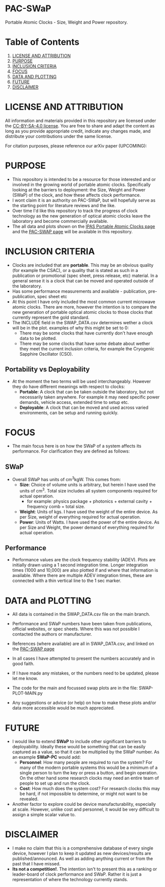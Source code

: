 # PAC-SWaP
Portable Atomic Clocks - Size, Weight and Power repository.

# Table of Contents
1. [LICENSE AND ATTRIBUTION](#license-and-attribution)
2. [PURPOSE](#purpose)
3. [INCLUSION CRITERIA](#inclusion-criteria)
4. [FOCUS](#focus)
5. [DATA AND PLOTTING](#data-and-plotting)
6. [FUTURE](#future)
7. [DISCLAIMER](#disclaimer)



# LICENSE AND ATTRIBUTION
All information and materials provided in this repository are licensed under the [CC-BY-SA-4.0 license](https://github.com/a1120960/PAC-SWaP?tab=readme-ov-file#). You are free to share and adapt the content as long as you provide appropriate credit, indicate any changes made, and distribute your contributions under the same license. 

For citation purposes, please reference our arXiv paper (UPCOMING): 


# PURPOSE
- This repository is intended to be a resource for those interested and or involved in the growing world of portable atomic clocks. Specifically looking at the barriers to deployment: the Size, Weight and Power (SWaP) of the clock, and how these affects clock performance. 
- I wont claim it is an authority on PAC-SWaP, but will hopefully serve as the starting point for literature reviews and the like. 
- Over time I'd like this repository to track the progress of clock technology as the new generation of optical atomic clocks leave the laboratory and become commercially available. 
- The all data and plots shown on the [IPAS Portable Atomic Clocks page](https://www.adelaide.edu.au/ipas/research-groups/precision-measurement-group/portable-atomic-clocks/precision-timing-plot) and the [PAC-SWAP page](https://a1120960.github.io/PAC-SWaP/) will be available in this repository. 


# INCLUSION CRITERIA 
- Clocks are included that are **portable**. This may be an obvious quality (for example the CSAC), or a quality that is stated as such in a publication or promotional (spec sheet, press release, etc) material. In a general sense it is a clock that can be moved and operated outside of the laboratory.
- Has some performance measurements and available - publication, pre-publication, spec sheet etc
- At this point I have only included the most common current microwave atomic clocks. There are more, however the intention is to compare the new generation of portable optical atomic clocks to those clocks that currently represent the gold standard. 
- The INCLUDE field in the SWAP_DATA.csv determines wether a clock will be in the plot. examples of why this might be set to 0:
    - There may be some clocks that have currently don't have enough data to be plotted.
    - There may be some clocks that have some debate about wether they meet the current inclusion criteria, for example the Cryogenic Sapphire Oscillator (CSO).

## Portability vs Deployability
- At the moment the two terms will be used interchangeably. However they do have different meanings with respect to clocks:
    - **Portable**: A clock that can be taken outside the laboratory, but not necessarily taken anywhere. For example it may need specific power demands, vehicle access, extended time to setup etc. 
    - **Deployable**: A clock that can be moved and used across varied environments, can be setup and running quickly. 


# FOCUS
- The main focus here is on how the SWaP of a system affects its performance. For clarification they are defined as follows:
## SWaP
- Overall SWaP has units of cm<sup>3</sup>kgW. This comes from:
    - **Size**: Choice of volume units is arbitrary, but herein I have used the units of cm<sup>3</sup>. Total size includes all system components required for actual operation.
        - for example: physics package + photonics + external cavity + frequency comb = total size. 
    - **Weight**: Units of kgs. I have used the weight of the entire device. As per Size,  weight of everything required for actual operation. 
    - **Power**: Units of Watts. I have used the power of the entire device. As per Size and Weight, the power demand of everything required for actual operation.

## Performance 
- Performance values are the clock frequency stability (ADEV). Plots are initially drawn using a 1 second integration time. Longer integration times (1000 and 10,000) are also plotted if and where that information is available. Where there are multiple ADEV integration times, these are connected with a thin vertical line to the 1 sec marker.


# DATA and PLOTTING
- All data is contained in the SWAP_DATA.csv file on the main branch.
- Performance and SWaP numbers have been taken from publications, official websites, or spec sheets. Where this was not possible I contacted the authors or manufacturer. 
- References (where available) are all in SWAP_DATA.csv, and linked on the [PAC-SWAP page](https://a1120960.github.io/PAC-SWaP/)
- In all cases I have attempted to present the numbers accurately and in good faith.
- If I have made any mistakes, or the numbers need to be updated, please let me know.

- The code for the main and focussed swap plots are in the file: SWAP-PLOT-MAIN.py
- Any suggestions or advice (or help) on how to make these plots and/or data more accessible would be much appreciated. 

# FUTURE
- I would like to extend **SWaP** to include other significant barriers to deployability. Ideally these would be something that can be easily captured as a value, so that it can be multiplied by the SWaP number. As an example **SWaP-PC** would add:
    - **Personnel**: How many people are required to run the system? For many of the modern portable systems this would be a minimum of a single person to turn the key or press a button, and begin operation. On the other hand some research clocks may need an entire team of people to set up and run the clock. 
    - **Cost**: How much does the system cost? For research clocks this may be hard, if not impossible to determine, or might not want to be revealed.
- Another factor to explore could be device manufacturability, especially at scale. However, unlike cost and personnel, it would be very difficult to assign a simple scalar value to.
 



# DISCLAIMER
- I make no claim that this is a comprehensive database of every single device, however I plan to keep it updated as new devices/results are published/announced. As well as adding anything current or from the past that I have missed.
- **Its not a competition!**. The intention isn't to present this as a ranking or leader-board of clock performance and SWaP. Rather it is just a representation of where the technology currently stands.

